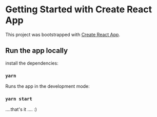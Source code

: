 # Getting Started with Create React App

This project was bootstrapped with [Create React App](https://github.com/facebook/create-react-app).

## Run the app locally

install the dependencies:

### `yarn`

Runs the app in the development mode:

### `yarn start`

....that's it .... :)
